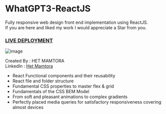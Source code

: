 # WhatGPT3-ReactJS
Fully responsive web design front end implementation using ReactJS.<BR>
If you are here and liked my work I would appreciate a Star from you. 

### [LIVE DEPLOYMENT](https://whatgpt-3-openai.netlify.app/)

![image](https://github.com/HetMamtora/WhatGPT3-ReactJS/assets/104263376/dcd8aa8d-452e-4cd9-9163-5559a2a777b4)

Created By : HET MAMTORA <br/>
LinkedIn : [Het Mamtora](https://www.linkedin.com/in/het-mamtora/)

- React Functional components and their reusability
- React file and folder structure
- Fundamental CSS properties to master flex & grid
- Fundamentals of the CSS BEM Model
- From soft and pleasant animations to complex gradients
- Perfectly placed media queries for satisfactory responsiveness covering almost devices
